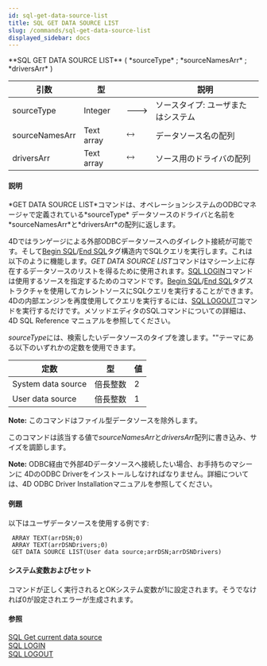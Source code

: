 ```yaml
---
id: sql-get-data-source-list
title: SQL GET DATA SOURCE LIST
slug: /commands/sql-get-data-source-list
displayed_sidebar: docs
---
```


<!--REF #_command_.SQL GET DATA SOURCE LIST.Syntax-->**SQL GET DATA SOURCE LIST** ( *sourceType* ; *sourceNamesArr* ; *driversArr* )<!-- END REF-->
<!--REF #_command_.SQL GET DATA SOURCE LIST.Params-->
| 引数 | 型 |  | 説明 |
| --- | --- | --- | --- |
| sourceType | Integer | &#x1F852; | ソースタイプ: ユーザまたはシステム |
| sourceNamesArr | Text array | &#x1F858; | データソース名の配列 |
| driversArr | Text array | &#x1F858; | ソース用のドライバの配列 |

<!-- END REF-->

#### 説明 

<!--REF #_command_.SQL GET DATA SOURCE LIST.Summary-->*GET DATA SOURCE LIST*コマンドは、オペレーションシステムのODBCマネージャで定義されている*sourceType* データソースのドライバと名前を*sourceNamesArr*と*driversArr*の配列に返します。<!-- END REF-->

4Dではランゲージによる外部ODBCデータソースへのダイレクト接続が可能です。そして[Begin SQL](begin-sql.md "Begin SQL")/[End SQL](end-sql.md "End SQL")タグ構造内でSQLクエリを実行します。これは以下のように機能します。*GET DATA SOURCE LIST*コマンドはマシーン上に存在するデータソースのリストを得るために使用されます。[SQL LOGIN](sql-login.md "SQL LOGIN")コマンドは使用するソースを指定するためのコマンドです。[Begin SQL](begin-sql.md "Begin SQL")/[End SQL](end-sql.md "End SQL")タグストラクチャを使用してカレントソースにSQLクエリを実行することができます。4Dの内部エンジンを再度使用してクエリを実行するには、[SQL LOGOUT](sql-logout.md "SQL LOGOUT")コマンドを実行するだけです。メソッドエディタのSQLコマンドについての詳細は、4D SQL Reference マニュアルを参照してください。

*sourceType*には、検索したいデータソースのタイプを渡します。""テーマにある以下のいずれかの定数を使用できます。

| 定数                 | 型    | 値 |
| ------------------ | ---- | - |
| System data source | 倍長整数 | 2 |
| User data source   | 倍長整数 | 1 |

**Note:** このコマンドはファイル型データソースを除外します。

このコマンドは該当する値で*sourceNamesArr*と*driversArr*配列に書き込み、サイズを調節します。

**Note:** ODBC経由で外部4Dデータソースへ接続したい場合、お手持ちのマシーンに 4DのODBC Driverをインストールしなければなりません。詳細については、4D ODBC Driver Installationマニュアルを参照してください。

#### 例題 

以下はユーザデータソースを使用する例です:

```4d
 ARRAY TEXT(arrDSN;0)
 ARRAY TEXT(arrDSNDrivers;0)
 GET DATA SOURCE LIST(User data source;arrDSN;arrDSNDrivers)
```

#### システム変数およびセット 

コマンドが正しく実行されるとOKシステム変数が1に設定されます。そうでなければ0が設定されエラーが生成されます。

#### 参照 

[SQL Get current data source](sql-get-current-data-source.md)  
[SQL LOGIN](sql-login.md)  
[SQL LOGOUT](sql-logout.md)  